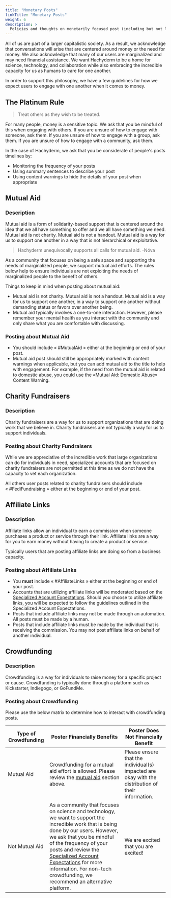 ```yaml
---
title: "Monetary Posts"
linkTitle: "Monetary Posts"
weight: 6
description: >
  Policies and thoughts on monetarily focused post (including but not limited to: mutual aid, charity fundraisers, affiliate links), and its relationship to Hachyderm users and marginalized communities.
---
```


All of us are part of a larger capitalistic society. As a result, we acknowledge that conversations will arise that are centered around money or the need for money. We also acknowledge that many of our users are marginalized and may need financial assistance.
We want Hachyderm to be a home for science, technology, and collaboration while also embracing the incredible capacity for us as humans to care for one another.

In order to support this philosophy, we have a few guidelines for how we expect users to engage with one another when it comes to money.

## The Platinum Rule

> Treat others as they wish to be treated.

For many people, money is a sensitive topic. We ask that you be mindful of this when engaging with others. If you are unsure of how to engage with someone, ask them. If you are unsure of how to engage with a group, ask them. If you are unsure of how to engage with a community, ask them.

In the case of Hachyderm, we ask that you be considerate of people's posts timelines by:
- Monitoring the frequency of your posts
- Using summary sentences to describe your post
- Using content warnings to hide the details of your post when appropriate

## Mutual Aid

### Description

Mutual aid is a form of solidarity-based support that is centered around the idea that we all have something to offer and we all have something we need. Mutual aid is not charity. Mutual aid is not a handout. Mutual aid is a way for us to support one another in a way that is not hierarchical or exploitative.

> Hachyderm unequivocally supports all calls for mutual aid. -Nóva

As a community that focuses on being a safe space and supporting the needs of marginalized people, we support mutual aid efforts. The rules below help to ensure individuals are not exploiting the needs of marginalized people to the benefit of others.

Things to keep in mind when posting about mutual aid:
- Mutual aid is not charity. Mutual aid is not a handout. Mutual aid is a way for us to support one another, in a way to support one another without demanding status or favors over another being.
- Mutual aid typically involves a one-to-one interaction. However, please remember your mental health as you interact with the community and only share what you are comfortable with discussing.

### Posting about Mutual Aid

- You should include « #MutualAid » either at the beginning or end of your post.
- Mutual aid post should still be appropriately marked with content warnings when applicable, but you can add mutual aid to the title to help with engagement. For example, if the need from the mutual aid is related to domestic abuse, you could use the «Mutual Aid: Domestic Abuse» Content Warning.

## Charity Fundraisers

### Description

Charity fundraisers are a way for us to support organizations that are doing work that we believe in. Charity fundraisers are not typically a way for us to support individuals.

### Posting about Charity Fundraisers

While we are appreciative of the incredible work that large organizations can do for individuals in need, specialized accounts that are focused on charity fundraisers are not permitted at this time as we do not have the capacity to vet each organization.

All others user posts related to charity fundraisers should include « #FediFundraising » either at the beginning or end of your post.

## Affiliate Links

### Description

Affiliate links allow an individual to earn a commission when someone purchases a product or service through their link. Affiliate links are a way for you to earn money without having to create a product or service.

Typically users that are posting affiliate links are doing so from a business capacity.

### Posting about Affiliate Links

- You **must** include « #AffiliateLinks » either at the beginning or end of your post.
- Accounts that are utilizing affiliate links will be moderated based on the [Specialized Account Expectations](/docs/account-types/covenant/). Should you choose to utilize affiliate links, you will be expected to follow the guidelines outlined in the Specialized Account Expectations.
- Posts that include affiliate links may not be made through an automation. All posts must be made by a human.
- Posts that include affiliate links must be made by the individual that is receiving the commission. You may not post affiliate links on behalf of another individual.

## Crowdfunding

### Description

Crowdfunding is a way for individuals to raise money for a specific project or cause. Crowdfunding is typically done through a platform such as Kickstarter, Indiegogo, or GoFundMe.

### Posting about Crowdfunding

Please use the below matrix to determine how to interact with crowdfunding posts.

| Type of Crowdfunding | Poster Financially Benefits | Poster Does Not Financially Benefit |
| --- | --- | --- |
| Mutual Aid | Crowdfunding for a mutual aid effort is allowed. Please review the [mutual aid](#mutual-aid) section above. | Please ensure that the individual(s) impacted are okay with the distribution of their information. |
| Not Mutual Aid | As a community that focuses on science and technology, we want to support the incredible work that is being done by our users. However, we ask that you be mindful of the frequency of your posts and review the [Specialized Account Expectations](/docs/account-types/covenant/) for more information. For non-tech crowdfunding, we recommend an alternative platform. | We are excited that you are excited! |